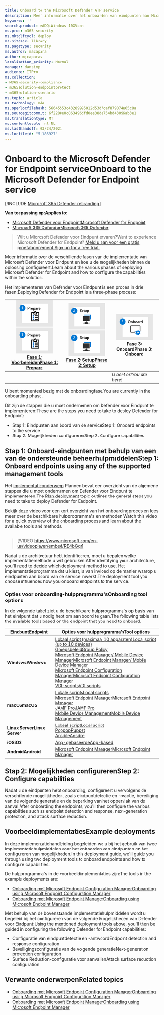 ```yaml
---
title: Onboard to the Microsoft Defender ATP service
description: Meer informatie over het onboarden van eindpunten aan Microsoft Defender ATP-service
keywords: ''
search.product: eADQiWindows 10XVcnh
ms.prod: m365-security
ms.mktglfcycl: deploy
ms.sitesec: library
ms.pagetype: security
ms.author: macapara
author: mjcaparas
localization_priority: Normal
manager: dansimp
audience: ITPro
ms.collection:
- M365-security-compliance
- m365solution-endpointprotect
- m365solution-scenario
ms.topic: article
ms.technology: mde
ms.openlocfilehash: 56645553c43289995012d53d7caf879874e65c8a
ms.sourcegitcommit: 6f2288e0c863496dfd0ee38de754bd43096ab3e1
ms.translationtype: MT
ms.contentlocale: nl-NL
ms.lasthandoff: 03/24/2021
ms.locfileid: "51186927"
---
```

# <a name="onboard-to-the-microsoft-defender-for-endpoint-service"></a><span data-ttu-id="b2583-103">Onboard to the Microsoft Defender for Endpoint service</span><span class="sxs-lookup"><span data-stu-id="b2583-103">Onboard to the Microsoft Defender for Endpoint service</span></span>

[!INCLUDE [Microsoft 365 Defender rebranding](../../includes/microsoft-defender.md)]

<span data-ttu-id="b2583-104">**Van toepassing op:**</span><span class="sxs-lookup"><span data-stu-id="b2583-104">**Applies to:**</span></span>
- [<span data-ttu-id="b2583-105">Microsoft Defender voor Endpoint</span><span class="sxs-lookup"><span data-stu-id="b2583-105">Microsoft Defender for Endpoint</span></span>](https://go.microsoft.com/fwlink/p/?linkid=2154037)
- [<span data-ttu-id="b2583-106">Microsoft 365 Defender</span><span class="sxs-lookup"><span data-stu-id="b2583-106">Microsoft 365 Defender</span></span>](https://go.microsoft.com/fwlink/?linkid=2118804)


> <span data-ttu-id="b2583-107">Wilt u Microsoft Defender voor Eindpunt ervaren?</span><span class="sxs-lookup"><span data-stu-id="b2583-107">Want to experience Microsoft Defender for Endpoint?</span></span> [<span data-ttu-id="b2583-108">Meld u aan voor een gratis proefabonnement.</span><span class="sxs-lookup"><span data-stu-id="b2583-108">Sign up for a free trial.</span></span>](https://www.microsoft.com/microsoft-365/windows/microsoft-defender-atp?ocid=docs-wdatp-exposedapis-abovefoldlink)

<span data-ttu-id="b2583-109">Meer informatie over de verschillende fasen van de implementatie van Microsoft Defender voor Eindpunt en hoe u de mogelijkheden binnen de oplossing configureert.</span><span class="sxs-lookup"><span data-stu-id="b2583-109">Learn about the various phases of deploying Microsoft Defender for Endpoint and how to configure the capabilities within the solution.</span></span> 

<span data-ttu-id="b2583-110">Het implementeren van Defender voor Eindpunt is een proces in drie fasen:</span><span class="sxs-lookup"><span data-stu-id="b2583-110">Deploying Defender for Endpoint is a three-phase process:</span></span>

| <span data-ttu-id="b2583-111">[![implementatiefase - voorbereiden](images/phase-diagrams/prepare.png)](prepare-deployment.md)</span><span class="sxs-lookup"><span data-stu-id="b2583-111">[![deployment phase - prepare](images/phase-diagrams/prepare.png)](prepare-deployment.md)</span></span><br>[<span data-ttu-id="b2583-112">Fase 1: Voorbereiden</span><span class="sxs-lookup"><span data-stu-id="b2583-112">Phase 1: Prepare</span></span>](prepare-deployment.md) | <span data-ttu-id="b2583-113">[![implementatiefase - installatie](images/phase-diagrams/setup.png)](production-deployment.md)</span><span class="sxs-lookup"><span data-stu-id="b2583-113">[![deployment phase - setup](images/phase-diagrams/setup.png)](production-deployment.md)</span></span><br>[<span data-ttu-id="b2583-114">Fase 2: Setup</span><span class="sxs-lookup"><span data-stu-id="b2583-114">Phase 2: Setup</span></span>](production-deployment.md) | ![implementatiefase - onboard](images/phase-diagrams/onboard.png)<br><span data-ttu-id="b2583-116">Fase 3: Onboard</span><span class="sxs-lookup"><span data-stu-id="b2583-116">Phase 3: Onboard</span></span> |
| ----- | ----- | ----- |
| | |<span data-ttu-id="b2583-117">*U bent er!*</span><span class="sxs-lookup"><span data-stu-id="b2583-117">*You are here!*</span></span>|

<span data-ttu-id="b2583-118">U bent momenteel bezig met de onboardingfase.</span><span class="sxs-lookup"><span data-stu-id="b2583-118">You are currently in the onboarding phase.</span></span>

<span data-ttu-id="b2583-119">Dit zijn de stappen die u moet ondernemen om Defender voor Eindpunt te implementeren:</span><span class="sxs-lookup"><span data-stu-id="b2583-119">These are the steps you need to take to deploy Defender for Endpoint:</span></span>

- <span data-ttu-id="b2583-120">Stap 1: Eindpunten aan boord van de service</span><span class="sxs-lookup"><span data-stu-id="b2583-120">Step 1: Onboard endpoints to the service</span></span> 
- <span data-ttu-id="b2583-121">Stap 2: Mogelijkheden configureren</span><span class="sxs-lookup"><span data-stu-id="b2583-121">Step 2: Configure capabilities</span></span> 

## <a name="step-1-onboard-endpoints-using-any-of-the-supported-management-tools"></a><span data-ttu-id="b2583-122">Stap 1: Onboard-eindpunten met behulp van een van de ondersteunde beheerhulpmiddelen</span><span class="sxs-lookup"><span data-stu-id="b2583-122">Step 1: Onboard endpoints using any of the supported management tools</span></span>
<span data-ttu-id="b2583-123">Het [implementatieonderwerp](deployment-strategy.md) Plannen bevat een overzicht van de algemene stappen die u moet ondernemen om Defender voor Eindpunt te implementeren.</span><span class="sxs-lookup"><span data-stu-id="b2583-123">The [Plan deployment](deployment-strategy.md) topic outlines the general steps you need to take to deploy Defender for Endpoint.</span></span>  


<span data-ttu-id="b2583-124">Bekijk deze video voor een kort overzicht van het onboardingproces en lees meer over de beschikbare hulpprogramma's en methoden.</span><span class="sxs-lookup"><span data-stu-id="b2583-124">Watch this video for a quick overview of the onboarding process and learn about the available tools and methods.</span></span>
<br />
<br />

> [!VIDEO https://www.microsoft.com/en-us/videoplayer/embed/RE4bGqr]



<span data-ttu-id="b2583-125">Nadat u de architectuur hebt identificeren, moet u bepalen welke implementatiemethode u wilt gebruiken.</span><span class="sxs-lookup"><span data-stu-id="b2583-125">After identifying your architecture, you'll need to decide which deployment method to use.</span></span> <span data-ttu-id="b2583-126">Het implementatieprogramma dat u kiest, is van invloed op de manier waarop u eindpunten aan boord van de service inwerkt.</span><span class="sxs-lookup"><span data-stu-id="b2583-126">The deployment tool you choose influences how you onboard endpoints to the service.</span></span> 

### <a name="onboarding-tool-options"></a><span data-ttu-id="b2583-127">Opties voor onboarding-hulpprogramma's</span><span class="sxs-lookup"><span data-stu-id="b2583-127">Onboarding tool options</span></span>

<span data-ttu-id="b2583-128">In de volgende tabel ziet u de beschikbare hulpprogramma's op basis van het eindpunt dat u nodig hebt om aan boord te gaan.</span><span class="sxs-lookup"><span data-stu-id="b2583-128">The following table lists the available tools based on the endpoint that you need to onboard.</span></span>

| <span data-ttu-id="b2583-129">Eindpunt</span><span class="sxs-lookup"><span data-stu-id="b2583-129">Endpoint</span></span>     | <span data-ttu-id="b2583-130">Opties voor hulpprogramma's</span><span class="sxs-lookup"><span data-stu-id="b2583-130">Tool options</span></span>                       |
|--------------|------------------------------------------|
| <span data-ttu-id="b2583-131">**Windows**</span><span class="sxs-lookup"><span data-stu-id="b2583-131">**Windows**</span></span>  |  [<span data-ttu-id="b2583-132">Lokaal script (maximaal 10 apparaten)</span><span class="sxs-lookup"><span data-stu-id="b2583-132">Local script (up to 10 devices)</span></span>](configure-endpoints-script.md) <br>  [<span data-ttu-id="b2583-133">Groepsbeleid</span><span class="sxs-lookup"><span data-stu-id="b2583-133">Group Policy</span></span>](configure-endpoints-gp.md) <br>  [<span data-ttu-id="b2583-134">Microsoft Endpoint Manager/ Mobile Device Manager</span><span class="sxs-lookup"><span data-stu-id="b2583-134">Microsoft Endpoint Manager/ Mobile Device Manager</span></span>](configure-endpoints-mdm.md) <br>   [<span data-ttu-id="b2583-135">Microsoft Endpoint Configuration Manager</span><span class="sxs-lookup"><span data-stu-id="b2583-135">Microsoft Endpoint Configuration Manager</span></span>](configure-endpoints-sccm.md) <br> [<span data-ttu-id="b2583-136">VDI-scripts</span><span class="sxs-lookup"><span data-stu-id="b2583-136">VDI scripts</span></span>](configure-endpoints-vdi.md)   |
| <span data-ttu-id="b2583-137">**macOS**</span><span class="sxs-lookup"><span data-stu-id="b2583-137">**macOS**</span></span>    | [<span data-ttu-id="b2583-138">Lokale scripts</span><span class="sxs-lookup"><span data-stu-id="b2583-138">Local scripts</span></span>](mac-install-manually.md) <br> [<span data-ttu-id="b2583-139">Microsoft Endpoint Manager</span><span class="sxs-lookup"><span data-stu-id="b2583-139">Microsoft Endpoint Manager</span></span>](mac-install-with-intune.md) <br> [<span data-ttu-id="b2583-140">JAMF Pro</span><span class="sxs-lookup"><span data-stu-id="b2583-140">JAMF Pro</span></span>](mac-install-with-jamf.md) <br> [<span data-ttu-id="b2583-141">Mobile Device Management</span><span class="sxs-lookup"><span data-stu-id="b2583-141">Mobile Device Management</span></span>](mac-install-with-other-mdm.md) |
| <span data-ttu-id="b2583-142">**Linux Server**</span><span class="sxs-lookup"><span data-stu-id="b2583-142">**Linux Server**</span></span> | [<span data-ttu-id="b2583-143">Lokaal script</span><span class="sxs-lookup"><span data-stu-id="b2583-143">Local script</span></span>](linux-install-manually.md) <br> [<span data-ttu-id="b2583-144">Poppop</span><span class="sxs-lookup"><span data-stu-id="b2583-144">Puppet</span></span>](linux-install-with-puppet.md) <br> [<span data-ttu-id="b2583-145">Ansible</span><span class="sxs-lookup"><span data-stu-id="b2583-145">Ansible</span></span>](linux-install-with-ansible.md)|
| <span data-ttu-id="b2583-146">**iOS**</span><span class="sxs-lookup"><span data-stu-id="b2583-146">**iOS**</span></span>      | [<span data-ttu-id="b2583-147">App-gebaseerde</span><span class="sxs-lookup"><span data-stu-id="b2583-147">App-based</span></span>](ios-install.md)                                |
| <span data-ttu-id="b2583-148">**Android**</span><span class="sxs-lookup"><span data-stu-id="b2583-148">**Android**</span></span>  | [<span data-ttu-id="b2583-149">Microsoft Endpoint Manager</span><span class="sxs-lookup"><span data-stu-id="b2583-149">Microsoft Endpoint Manager</span></span>](android-intune.md)               | 


## <a name="step-2-configure-capabilities"></a><span data-ttu-id="b2583-150">Stap 2: Mogelijkheden configureren</span><span class="sxs-lookup"><span data-stu-id="b2583-150">Step 2: Configure capabilities</span></span>
<span data-ttu-id="b2583-151">Nadat u de eindpunten hebt onboarding, configureert u vervolgens de verschillende mogelijkheden, zoals eindpuntdetectie en -reactie, beveiliging van de volgende generatie en de beperking van het oppervlak van de aanval.</span><span class="sxs-lookup"><span data-stu-id="b2583-151">After onboarding the endpoints, you'll then configure the various capabilities such as endpoint detection and response, next-generation protection, and attack surface reduction.</span></span> 


## <a name="example-deployments"></a><span data-ttu-id="b2583-152">Voorbeeldimplementaties</span><span class="sxs-lookup"><span data-stu-id="b2583-152">Example deployments</span></span>
<span data-ttu-id="b2583-153">In deze implementatiehandleiding begeleiden we u bij het gebruik van twee implementatiehulpmiddelen voor het onboarden van eindpunten en het configureren van mogelijkheden.</span><span class="sxs-lookup"><span data-stu-id="b2583-153">In this deployment guide, we'll guide you through using two deployment tools to onboard endpoints and how to configure capabilities.</span></span>

<span data-ttu-id="b2583-154">De hulpprogramma's in de voorbeeldimplementaties zijn:</span><span class="sxs-lookup"><span data-stu-id="b2583-154">The tools in the example deployments are:</span></span>
- [<span data-ttu-id="b2583-155">Onboarding met Microsoft Endpoint Configuration Manager</span><span class="sxs-lookup"><span data-stu-id="b2583-155">Onboarding using Microsoft Endpoint Configuration Manager</span></span>](onboarding-endpoint-configuration-manager.md)
- [<span data-ttu-id="b2583-156">Onboarding met Microsoft Endpoint Manager</span><span class="sxs-lookup"><span data-stu-id="b2583-156">Onboarding using Microsoft Endpoint Manager</span></span>](onboarding-endpoint-manager.md)

<span data-ttu-id="b2583-157">Met behulp van de bovenstaande implementatiehulpmiddelen wordt u begeleid bij het configureren van de volgende Mogelijkheden van Defender voor Eindpunt:</span><span class="sxs-lookup"><span data-stu-id="b2583-157">Using the mentioned deployment tools above, you'll then be guided in configuring the following Defender for Endpoint capabilities:</span></span>
- <span data-ttu-id="b2583-158">Configuratie van eindpuntdetectie en -antwoord</span><span class="sxs-lookup"><span data-stu-id="b2583-158">Endpoint detection and response configuration</span></span>
- <span data-ttu-id="b2583-159">Beveiligingsconfiguratie van de volgende generatie</span><span class="sxs-lookup"><span data-stu-id="b2583-159">Next-generation protection configuration</span></span>
- <span data-ttu-id="b2583-160">Surface Reduction-configuratie voor aanvallen</span><span class="sxs-lookup"><span data-stu-id="b2583-160">Attack surface reduction configuration</span></span>

## <a name="related-topics"></a><span data-ttu-id="b2583-161">Verwante onderwerpen</span><span class="sxs-lookup"><span data-stu-id="b2583-161">Related topics</span></span>
- [<span data-ttu-id="b2583-162">Onboarding met Microsoft Endpoint Configuration Manager</span><span class="sxs-lookup"><span data-stu-id="b2583-162">Onboarding using Microsoft Endpoint Configuration Manager</span></span>](onboarding-endpoint-configuration-manager.md)
- [<span data-ttu-id="b2583-163">Onboarding met Microsoft Endpoint Manager</span><span class="sxs-lookup"><span data-stu-id="b2583-163">Onboarding using Microsoft Endpoint Manager</span></span>](onboarding-endpoint-manager.md)
